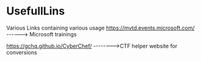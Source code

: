# UsefullLins
Various Links containing various usage
https://mvtd.events.microsoft.com/ ------> Microsoft trainings

https://gchq.github.io/CyberChef/ -------->CTF helper website for conversions

